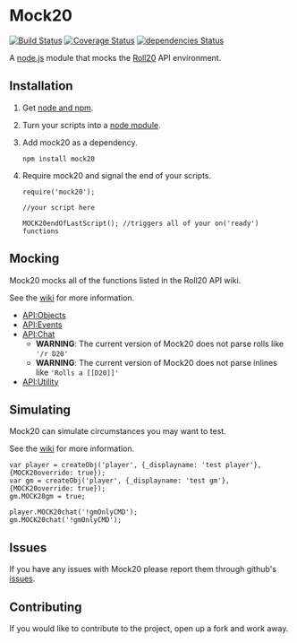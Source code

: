 # Mock20

[![Build Status](https://travis-ci.org/kyleady/Mock20.svg?branch=master)](https://travis-ci.org/kyleady/Mock20) [![Coverage Status](https://coveralls.io/repos/github/kyleady/Mock20/badge.svg?branch=master)](https://coveralls.io/github/kyleady/Mock20?branch=master) [![dependencies Status](https://david-dm.org/kyleady/Mock20/status.png)](https://david-dm.org/kyleady/Mock20)


A [node.js](https://nodejs.org/en/) module that mocks the [Roll20](https://roll20.net/) API environment.

## Installation

1) Get [node and npm](https://www.npmjs.com/get-npm).

2) Turn your scripts into a [node module](https://docs.npmjs.com/getting-started/creating-node-modules).

3) Add mock20 as a dependency.

    `npm install mock20`

4) Require mock20 and signal the end of your scripts.

    ```
    require('mock20');
     
    //your script here
    
    MOCK20endOfLastScript(); //triggers all of your on('ready') functions
    ```
## Mocking

Mock20 mocks all of the functions listed in the Roll20 API wiki.

See the [wiki](https://github.com/kyleady/Mock20/wiki) for more information.

* [API:Objects](https://github.com/kyleady/Mock20/wiki/API_Objects)
* [API:Events](https://github.com/kyleady/Mock20/wiki/API_Events)
* [API:Chat](https://github.com/kyleady/Mock20/wiki/API_Chat)
  * **WARNING**: The current version of Mock20 does not parse rolls like `'/r D20'`
  * **WARNING**: The current version of Mock20 does not parse inlines like  `'Rolls a [[D20]]'`
* [API:Utility](https://github.com/kyleady/Mock20/wiki/API_Utility)

## Simulating

Mock20 can simulate circumstances you may want to test.

See the [wiki](https://github.com/kyleady/Mock20/wiki) for more information.

```
var player = createObj('player', {_displayname: 'test player'}, {MOCK20override: true});
var gm = createObj('player', {_displayname: 'test gm'}, {MOCK20override: true});
gm.MOCK20gm = true;

player.MOCK20chat('!gmOnlyCMD');
gm.MOCK20chat('!gmOnlyCMD');
```

## Issues

If you have any issues with Mock20 please report them through github's [issues](https://github.com/kyleady/Mock20/issues).

## Contributing

If you would like to contribute to the project, open up a fork and work away.
